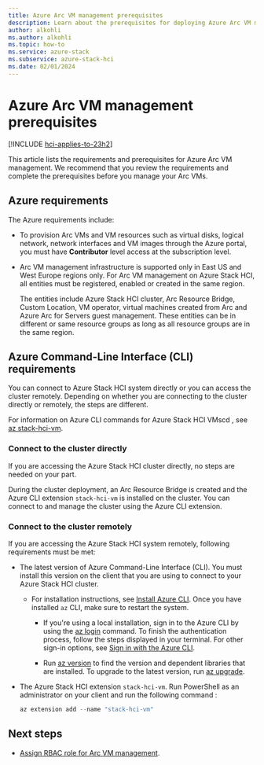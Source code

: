 ```yaml
---
title: Azure Arc VM management prerequisites
description: Learn about the prerequisites for deploying Azure Arc VM management.
author: alkohli
ms.author: alkohli
ms.topic: how-to
ms.service: azure-stack
ms.subservice: azure-stack-hci
ms.date: 02/01/2024
---
```


# Azure Arc VM management prerequisites

[!INCLUDE [hci-applies-to-23h2](../../includes/hci-applies-to-23h2.md)]

This article lists the requirements and prerequisites for Azure Arc VM management. We recommend that you review the requirements and complete the prerequisites before you manage your Arc VMs. 

## Azure requirements

The Azure requirements include:

- To provision Arc VMs and VM resources such as virtual disks, logical network, network interfaces and VM images through the Azure portal, you  must have **Contributor** level access at the subscription level.

- Arc VM management infrastructure is supported only in East US and West Europe regions only. For Arc VM management on Azure Stack HCI, all entities must be registered, enabled or created in the same region.

    The entities include Azure Stack HCI cluster, Arc Resource Bridge, Custom Location, VM operator, virtual machines created from Arc and Azure Arc for Servers guest management. These entities can be in different or same resource groups as long as all resource groups are in the same region.


## Azure Command-Line Interface (CLI) requirements

You can connect to Azure Stack HCI system directly or you can access the cluster remotely. Depending on whether you are connecting to the cluster directly or remotely, the steps are different.

For information on Azure CLI commands for Azure Stack HCI VMscd , see [az stack-hci-vm](/cli/azure/stack-hci-vm).

### Connect to the cluster directly

If you are accessing the Azure Stack HCI cluster directly, no steps are needed on your part.

During the cluster deployment, an Arc Resource Bridge is created and the Azure CLI extension `stack-hci-vm` is installed on the cluster. You can connect to and manage the cluster using the Azure CLI extension.


### Connect to the cluster remotely

If you are accessing the Azure Stack HCI system remotely, following requirements must be met:
 
- The latest version of Azure Command-Line Interface (CLI). You must install this version on the client that you are using to connect to your Azure Stack HCI cluster.

  - For installation instructions, see [Install Azure CLI](/cli/azure/install-azure-cli-windows). Once you have installed `az` CLI, make sure to restart the system.
  
    - If you're using a local installation, sign in to the Azure CLI by using the [az login](/cli/azure/reference-index#az-login) command. To finish the authentication process, follow the steps displayed in your terminal. For other sign-in options, see [Sign in with the Azure CLI](/cli/azure/authenticate-azure-cli).

    - Run [az version](/cli/azure/reference-index?#az-version) to find the version and dependent libraries that are installed. To upgrade to the latest version, run [az upgrade](/cli/azure/reference-index?#az-upgrade).

- The Azure Stack HCI extension `stack-hci-vm`. Run PowerShell as an administrator on your client and run the following command :

  ```PowerShell
  az extension add --name "stack-hci-vm"
  ```



## Next steps

- [Assign RBAC role for Arc VM management](./assign-vm-rbac-roles.md).
